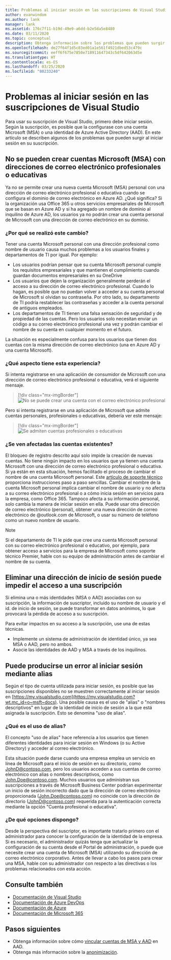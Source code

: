 ```yaml
---
title: Problemas al iniciar sesión en las suscripciones de Visual Studio | Microsoft Docs
author: evanwindom
ms.author: lank
manager: lank
ms.assetid: 176c7f11-b19d-49e9-a6dd-b2e5da5e8480
ms.date: 03/11/2020
ms.topic: conceptual
description: Obtenga información sobre los problemas que pueden surgir al iniciar sesión en suscripciones de Visual Studio
ms.openlocfilehash: de27f64f1d5c83ed01a1e561f4921dbed53c479c
ms.sourcegitcommit: eeff6f675e7850e718911647343c5df642063d5e
ms.translationtype: HT
ms.contentlocale: es-ES
ms.lasthandoff: 03/25/2020
ms.locfileid: "80233240"
---
```

# <a name="issues-signing-in-to-visual-studio-subscriptions"></a>Problemas al iniciar sesión en las suscripciones de Visual Studio
Para usar su suscripción de Visual Studio, primero debe iniciar sesión.  Según la suscripción, es posible que la configurase con una cuenta Microsoft (MSA) o una identidad de Azure Active Directory (AAD).  En este artículo se describen algunos de los problemas que pueden surgir al iniciar sesión en su suscripción.

## <a name="microsoft-accounts-msa-cannot-be-created-using-workschool-email-addresses"></a>No se pueden crear cuentas Microsoft (MSA) con direcciones de correo electrónico profesionales o educativas
Ya no se permite crear una nueva cuenta Microsoft (MSA) personal con una dirección de correo electrónico profesional o educativa cuando se configura el dominio de correo electrónico en Azure AD. ¿Qué significa? Si la organización usa Office 365 u otros servicios empresariales de Microsoft que se basan en Azure AD y si ha agregado un nombre de dominio al inquilino de Azure AD, los usuarios ya no podrán crear una cuenta personal de Microsoft con una dirección de correo electrónico en su dominio.

### <a name="why-was-this-change-made"></a>¿Por qué se realizó este cambio?
Tener una cuenta Microsoft personal con una dirección profesional como nombre de usuario causa muchos problemas a los usuarios finales y departamentos de TI por igual. Por ejemplo:
- Los usuarios podrían pensar que su cuenta Microsoft personal cumple los requisitos empresariales y que mantienen el cumplimiento cuando guardan documentos empresariales en su OneDrive
- Los usuarios que dejen la organización generalmente perderán el acceso a su dirección de correo electrónico profesional. Cuando lo hagan, es posible que no puedan volver a acceder a su cuenta personal de Microsoft si olvidan su contraseña. Por otro lado, su departamento de TI podría restablecer las contraseñas y acceder a la cuenta personal de antiguos empleados.
- Los departamentos de TI tienen una falsa sensación de seguridad y de propiedad de las cuentas. Pero los usuarios solo necesitan enviar un código a su correo electrónico profesional una vez y podrán cambiar el nombre de su cuenta en cualquier momento en el futuro.

La situación es especialmente confusa para los usuarios que tienen dos cuentas con la misma dirección de correo electrónico (una en Azure AD y una cuenta Microsoft).

### <a name="what-does-this-experience-look-like"></a>¿Qué aspecto tiene esta experiencia?
Si intenta registrarse en una aplicación de consumidor de Microsoft con una dirección de correo electrónico profesional o educativa, verá el siguiente mensaje.

   > [!div class="mx-imgBorder"]
   > ![No se puede crear una cuenta con el correo electrónico profesional](_img/sign-in-issues/cannot-use-work-email.png)

Pero si intenta registrarse en una aplicación de Microsoft que admite cuentas personales, profesionales o educativas, debería ver este mensaje:

   > [!div class="mx-imgBorder"]
   > ![Se admiten cuentas profesionales o educativas](_img/sign-in-issues/existing-account.png)

### <a name="are-existing-accounts-affected"></a>¿Se ven afectadas las cuentas existentes?
El bloqueo de registro descrito aquí solo impide la creación de nuevas cuentas. No tiene ningún impacto en los usuarios que ya tienen una cuenta Microsoft con una dirección de correo electrónico profesional o educativa. Si ya están en esta situación, hemos facilitado el proceso de cambiar el nombre de una cuenta Microsoft personal. Este [artículo de soporte técnico](https://windows.microsoft.com/en-US/Windows/rename-personal-microsoft-account) proporciona instrucciones paso a paso sencillas. Cambiar el nombre de la cuenta Microsoft personal implica cambiar el nombre de usuario y no afecta a su correo electrónico profesional o a cómo inicia sesión en servicios para la empresa, como Office 365. Tampoco afecta a su información personal, solo cambia la manera de iniciar sesión en ella. Puede usar otra dirección de correo electrónico (personal), obtener una nueva dirección de correo electrónico de @outlook.com de Microsoft, o usar su número de teléfono como un nuevo nombre de usuario.

> [!NOTE]
> Si el departamento de TI le pide que cree una cuenta Microsoft personal con su correo electrónico profesional o educativo, por ejemplo, para obtener acceso a servicios para la empresa de Microsoft como soporte técnico Premier, hable con su equipo de administración antes de cambiar el nombre de su cuenta.

## <a name="deleting-a-sign-in-address-may-prevent-access-to-a-subscription"></a>Eliminar una dirección de inicio de sesión puede impedir el acceso a una suscripción
Si elimina una o más identidades (MSA o AAD) asociadas con su suscripción, la información de suscriptor, incluido su nombre de usuario y el id. de inicio de sesión, se puede transformar en datos anónimos, lo que provocará la pérdida de acceso a su suscripción.

Para evitar impactos en su acceso a la suscripción, use una de estas técnicas.
- Implemente un sistema de administración de identidad único, ya sea MSA o AAD, pero no ambos.
- Asocie las identidades de AAD y MSA a través de los inquilinos.

## <a name="signing-in-may-fail-when-using-aliases"></a>Puede producirse un error al iniciar sesión mediante alias
Según el tipo de cuenta utilizada para iniciar sesión, es posible que las suscripciones disponibles no se muestren correctamente al iniciar sesión en [https://my.visualstudio.com](https://my.visualstudio.com?wt.mc_id=o~msft~docs). Una posible causa es el uso de "alias" o "nombres descriptivos" en lugar de la identidad de inicio de sesión a la que está asignada la suscripción. Esto se denomina "uso de alias".

### <a name="what-is-aliasing"></a>¿Qué es el uso de alias?
El concepto "uso de alias" hace referencia a los usuarios que tienen diferentes identidades para iniciar sesión en Windows (o su Active Directory) y acceder al correo electrónico.

Esta situación puede darse cuando una empresa emplea un servicio en línea de Microsoft para el inicio de sesión en su directorio, como JohnD@contoso.com, pero los usuarios acceden a sus cuentas de correo electrónico con alias o nombres descriptivos, como John.Doe@contoso.com. Muchos usuarios que administran sus suscripciones a través de Microsoft Business Center podrían experimentar un inicio de sesión incorrecto dado que la dirección de correo electrónico proporcionada (John.Doe@contoso.com) no coincide con la dirección de directorio (JohnD@contoso.com) requerida para la autenticación correcta mediante la opción "Cuenta profesional o educativa".

### <a name="what-options-do-i-have"></a>¿De qué opciones dispongo?
Desde la perspectiva del suscriptor, es importante tratarlo primero con el administrador para conocer la configuración de la identidad de la empresa. Si es necesario, el administrador quizás tenga que actualizar la configuración de su cuenta desde el Portal de administración, o puede que necesite crear una cuenta de Microsoft (MSA) utilizando su dirección de correo electrónico corporativo. Antes de llevar a cabo los pasos para crear una MSA, hable con su administrador con respecto a las directivas o los problemas relacionados con esta acción. 

## <a name="see-also"></a>Consulte también
- [Documentación de Visual Studio](https://docs.microsoft.com/visualstudio/)
- [Documentación de Azure DevOps](https://docs.microsoft.com/azure/devops/)
- [Documentación de Azure](https://docs.microsoft.com/azure/)
- [Documentación de Microsoft 365](https://docs.microsoft.com/microsoft-365/)

## <a name="next-steps"></a>Pasos siguientes
- Obtenga información sobre cómo [vincular cuentas de MSA y AAD](/azure/active-directory/b2b/add-users-administrator) en AAD.
- Obtenga más información sobre la [anonimización](anonymization.md).
